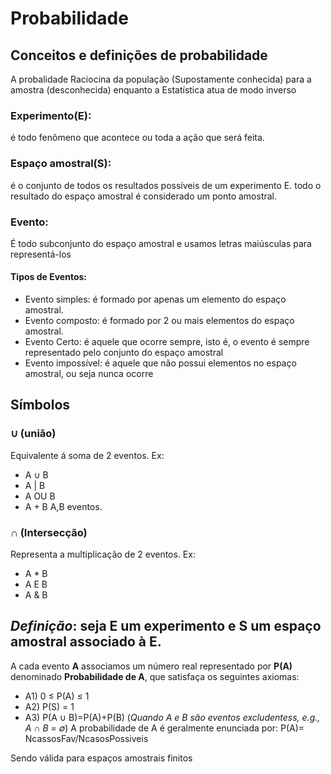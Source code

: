 # Probabilidade
## Conceitos e definições de probabilidade 
A probalidade Raciocina da população (Supostamente conhecida) para a amostra (desconhecida) enquanto a Estatística atua de modo inverso


### Experimento(E):
é todo fenômeno que acontece ou toda a ação que será feita.
 
### Espaço amostral(S):
é o conjunto de todos os resultados possíveis de um experimento E.
todo o resultado do espaço amostral é considerado um ponto amostral.

### Evento:
É todo subconjunto do espaço amostral e usamos letras maiúsculas para representá-los
#### Tipos de Eventos:
* Evento simples: é formado por apenas um elemento do espaço amostral. 
* Evento composto: é formado por 2 ou mais elementos do espaço amostral.
* Evento Certo: é aquele que ocorre sempre, isto é, o evento é sempre representado pelo conjunto do espaço amostral
* Evento impossível: é aquele que não possui elementos no espaço amostral, ou seja nunca ocorre

## Símbolos
### ∪ (união)
Equivalente á soma de 2 eventos.
Ex:
* A ∪ B 
* A | B
* A OU B
* A + B
A,B eventos.
### ∩ (Intersecção)
Representa a multiplicação de 2 eventos.
Ex:
* A \* B
* A E B
* A & B

## *Definição*: seja **E** um experimento e **S** um espaço amostral associado à **E**.
A cada evento **A** associamos um número real representado por **P(A)** denominado **Probabilidade de A**, que satisfaça os seguintes axiomas:
* A1) 0 ≤ P(A) ≤ 1
* A2) P(S) = 1
* A3) P(A ∪ B)=P(A)+P(B) (*Quando A e B são eventos excludentess, e.g., A ∩ B = ∅*)
A probabilidade de A é geralmente enunciada por:
   P(A)= NcassosFav/NcasosPossiveis
  
Sendo válida para espaços amostrais finitos

